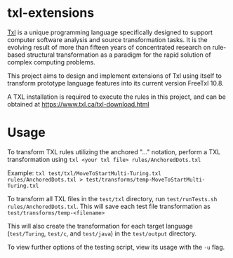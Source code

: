 # txl-extensions

[Txl](http://txl.ca/) is a unique programming language specifically designed to support computer software analysis and source transformation tasks. It is the evolving result of more than fifteen years of concentrated research on rule-based structural transformation as a paradigm for the rapid solution of complex computing problems.

This project aims to design and implement extensions of Txl using itself to transform prototype language features into its current version FreeTxl 10.8.

A TXL installation is required to execute the rules in this project, and can be obtained at https://www.txl.ca/txl-download.html

# Usage

To transform TXL rules utilizing the anchored "..." notation, perform a TXL transformation using `txl <your txl file> rules/AnchoredDots.txl`

Example: `txl test/txl/MoveToStartMulti-Turing.txl rules/AnchoredDots.txl > test/transforms/temp-MoveToStartMulti-Turing.txl`

To transform all TXL files in the `test/txl` directory, run `test/runTests.sh rules/AnchoredDots.txl`. This will save each test file transformation as `test/transforms/temp-<filename>`

This will also create the transformation for each target language (`test/Turing`, `test/c`, and `test/java`) in the `test/output` directory. 

To view further options of the testing script, view its usage with the `-u` flag. 
